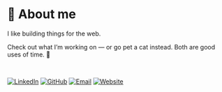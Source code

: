 # 💫 About me 

I like building things for the web.

 Check out what I’m working on — or go pet a cat instead. Both are good uses of time. 🐾
<!--
Welcome to my GitHub! I'm a Computer Science student at [Gettysburg College](http://gettysburg.edu/), focused on software development, AI, and solving real-world problems through technology. I enjoy participating in hackathons, working on full-stack development projects, and continuously learning new skills.
<!-- 
## 🔭 Currently Working On
- Enhancing Spamurai with advanced NLP capabilities
- Learning cloud architecture patterns on AWS
- Contributing to open-source ML projects
-->
<!--
## Technologies & Tools
![Python](https://img.shields.io/badge/Python-3776AB?style=flat&logo=python&logoColor=white)
![JavaScript](https://img.shields.io/badge/JavaScript-F7DF1E?style=flat&logo=javascript&logoColor=black)
![TypeScript](https://img.shields.io/badge/TypeScript-007ACC?style=flat&logo=typescript&logoColor=white)
![Java](https://img.shields.io/badge/Java-ED8B00?style=flat&logo=openjdk&logoColor=white)
![React](https://img.shields.io/badge/React-20232A?style=flat&logo=react&logoColor=61DAFB)
![Node.js](https://img.shields.io/badge/Node.js-43853D?style=flat&logo=node.js&logoColor=white)
![AWS](https://img.shields.io/badge/AWS-232F3E?style=flat&logo=amazon-aws&logoColor=white)
![TensorFlow](https://img.shields.io/badge/TensorFlow-FF6F00?style=flat&logo=tensorflow&logoColor=white)

### Detailed Skills
- **Programming Languages:** Java, Python, JavaScript, TypeScript, SQL, R
- **Frameworks & Libraries:** React, React Native, Node.js, FastAPI, Spring Boot, TensorFlow, Keras, Scikit-learn, Firebase
- **Databases & Tools:** PostgreSQL, Firebase, Git/GitHub, AWS, Tailwind CSS
- **Other:** Docker, Nginx, Google Cloud, Material-UI, Electron

## Achievements
- 🏆 Best of Show Winner - York College of Pennsylvania Hackathon 2024
- AWS Certified Cloud Practitioner
- Dean's List - Gettysburg College (2023-2024)

## How to Reach Me
-->

<br/>

[![LinkedIn](https://img.shields.io/badge/LinkedIn-0077B5?style=for-the-badge&logo=linkedin&logoColor=white)](https://www.linkedin.com/in/marko-tsymbaliuk-55615430b/)
[![GitHub](https://img.shields.io/badge/GitHub-100000?style=for-the-badge&logo=github&logoColor=white)](https://github.com/mrktsm)
[![Email](https://img.shields.io/badge/Gmail-D14836?style=for-the-badge&logo=gmail&logoColor=white)](mailto:tsymma01@gettysburg.edu)
[![Website](https://img.shields.io/badge/Personal_Website-255E63?style=for-the-badge&logo=M&logoColor=white)](https://www.markotsymbaluk.com)

<!---
Feel free to explore my repositories, open issues, or reach out to me for collaboration opportunities or questions!


mrktsm/mrktsm is a ✨ special ✨ repository because its `README.md` (this file) appears on your GitHub profile.
You can click the Preview link to take a look at your changes.
--->


